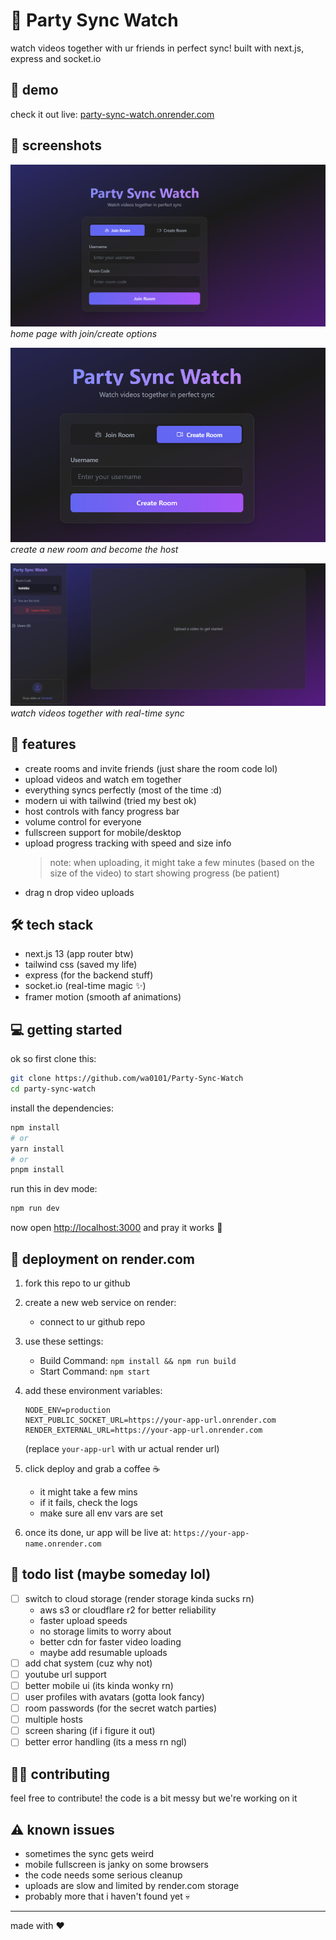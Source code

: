# 🎥 Party Sync Watch

watch videos together with ur friends in perfect sync! built with next.js, express and socket.io

## 🚀 demo
check it out live: [party-sync-watch.onrender.com](https://party-sync-watch.onrender.com/)

## 📸 screenshots
![Main UI](screenshots/mainui.png)
*home page with join/create options*

![Create Room UI](screenshots/createroomui.png)
*create a new room and become the host*

![Room UI](screenshots/roomui.png)
*watch videos together with real-time sync*

## 🚀 features
- create rooms and invite friends (just share the room code lol)
- upload videos and watch em together
- everything syncs perfectly (most of the time :d)
- modern ui with tailwind (tried my best ok)
- host controls with fancy progress bar
- volume control for everyone
- fullscreen support for mobile/desktop
- upload progress tracking with speed and size info
  > note: when uploading, it might take a few minutes (based on the size of the video) to start showing progress (be patient)
- drag n drop video uploads

## 🛠️ tech stack
- next.js 13 (app router btw)
- tailwind css (saved my life)
- express (for the backend stuff)
- socket.io (real-time magic ✨)
- framer motion (smooth af animations)

## 💻 getting started

ok so first clone this:
```bash
git clone https://github.com/wa0101/Party-Sync-Watch
cd party-sync-watch
```

install the dependencies:
```bash
npm install
# or
yarn install
# or
pnpm install
```

run this in dev mode:
```bash
npm run dev
```

now open [http://localhost:3000](http://localhost:3000) and pray it works 🙏

## 🚀 deployment on render.com

1. fork this repo to ur github

2. create a new web service on render:
   - connect to ur github repo


3. use these settings:
   - Build Command: `npm install && npm run build`
   - Start Command: `npm start`

4. add these environment variables:
   ```
   NODE_ENV=production
   NEXT_PUBLIC_SOCKET_URL=https://your-app-url.onrender.com
   RENDER_EXTERNAL_URL=https://your-app-url.onrender.com
   ```
   (replace `your-app-url` with ur actual render url)

5. click deploy and grab a coffee ☕
   - it might take a few mins
   - if it fails, check the logs
   - make sure all env vars are set

6. once its done, ur app will be live at:
   `https://your-app-name.onrender.com`

## 📝 todo list (maybe someday lol)
- [ ] switch to cloud storage (render storage kinda sucks rn)
  - aws s3 or cloudflare r2 for better reliability
  - faster upload speeds
  - no storage limits to worry about
  - better cdn for faster video loading
  - maybe add resumable uploads
- [ ] add chat system (cuz why not)
- [ ] youtube url support
- [ ] better mobile ui (its kinda wonky rn)
- [ ] user profiles with avatars (gotta look fancy)
- [ ] room passwords (for the secret watch parties)
- [ ] multiple hosts
- [ ] screen sharing (if i figure it out)
- [ ] better error handling (its a mess rn ngl)

## 🧑‍💻 contributing
feel free to contribute! the code is a bit messy but we're working on it

## ⚠️ known issues
- sometimes the sync gets weird
- mobile fullscreen is janky on some browsers
- the code needs some serious cleanup
- uploads are slow and limited by render.com storage
- probably more that i haven't found yet 💀


---
made with ❤️